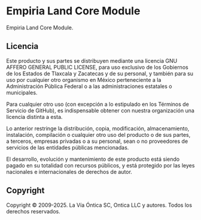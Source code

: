 ﻿# Empiria Land Core Module

Empiria Land Core Module.

## Licencia

Este producto y sus partes se distribuyen mediante una licencia GNU AFFERO
GENERAL PUBLIC LICENSE, para uso exclusivo de los Gobiernos de los Estados
de Tlaxcala y Zacatecas y de su personal, y también para su uso por cualquier
otro organismo en México perteneciente a la Administración Pública Federal o
a las administraciones estatales o municipales.

Para cualquier otro uso (con excepción a lo estipulado en los Términos de
Servicio de GitHub), es indispensable obtener con nuestra organización una
licencia distinta a esta.

Lo anterior restringe la distribución, copia, modificación, almacenamiento,
instalación, compilación o cualquier otro uso del producto o de sus partes,
a terceros, empresas privadas o a su personal, sean o no proveedores de
servicios de las entidades públicas mencionadas.

El desarrollo, evolución y mantenimiento de este producto está siendo pagado
en su totalidad con recursos públicos, y está protegido por las leyes nacionales
e internacionales de derechos de autor.

## Copyright

Copyright © 2009-2025. La Vía Óntica SC, Ontica LLC y autores.
Todos los derechos reservados.
